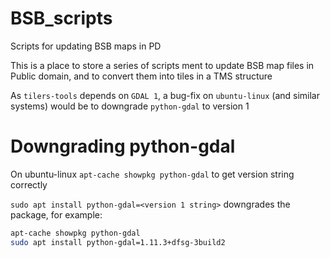 BSB_scripts
===========

Scripts for updating BSB maps in PD

This is a place to store a series of scripts ment to update BSB map files in Public domain, 
and to convert them into tiles in a TMS structure

As `tilers-tools` depends on `GDAL 1`, a bug-fix on `ubuntu-linux` (and similar systems) would be to downgrade `python-gdal` to version 1

Downgrading python-gdal
==========

On ubuntu-linux
`apt-cache showpkg python-gdal` to get version string correctly

`sudo apt install python-gdal=<version 1 string>` downgrades the package, for example: 

```sh
apt-cache showpkg python-gdal
sudo apt install python-gdal=1.11.3+dfsg-3build2
```


